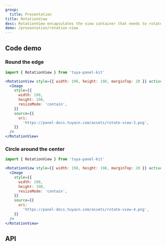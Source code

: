 ```yaml
---
group:
  title: Presentation
title: RotationView
desc: RotationView encapsulates the view container that needs to rotate animation.
demo: /presentation/rotation-view
---
```


## Code demo

### Round the edge

```jsx
import { RotationView } from 'tuya-panel-kit'

<RotationView style={{ width: 198, height: 198, marginTop: 20 }} active={true}>
  <Image
    style={{
      width: 198,
      height: 198,
      resizeMode: 'contain',
    }}
    source={{
      uri:
        'https://panel-docs.tuyacn.com/assets/rotate-view-3.png',
    }}
  />
</RotationView>
```

### Circle around the center

```jsx
import { RotationView } from 'tuya-panel-kit'

<RotationView style={{ width: 198, height: 198, marginTop: 20 }} active={true}>
  <Image
    style={{
      width: 198,
      height: 198,
      resizeMode: 'contain',
    }}
    source={{
      uri:
        'https://panel-docs.tuyacn.com/assets/rotate-view-4.png',
    }}
  />
</RotationView>
```

## API

<API name="RotationViewProps" />
